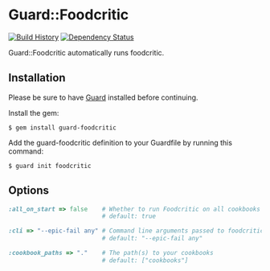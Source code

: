 # Guard::Foodcritic

[![Build History][2]][1] [![Dependency Status][4]][3]

Guard::Foodcritic automatically runs foodcritic.

[1]: http://travis-ci.org/cgriego/guard-foodcritic
[2]: https://secure.travis-ci.org/cgriego/guard-foodcritic.png?branch=master
[3]: https://gemnasium.com/cgriego/guard-foodcritic
[4]: https://gemnasium.com/cgriego/guard-foodcritic.png

## Installation

Please be sure to have [Guard](https://github.com/guard/guard) installed before continuing.

Install the gem:

    $ gem install guard-foodcritic

Add the guard-foodcritic definition to your Guardfile by running this command:

    $ guard init foodcritic

## Options

```ruby
:all_on_start => false    # Whether to run Foodcritic on all cookbooks at startup
                          # default: true

:cli => "--epic-fail any" # Command line arguments passed to foodcritic
                          # default: "--epic-fail any"

:cookbook_paths => "."    # The path(s) to your cookbooks
                          # default: ["cookbooks"]
```
